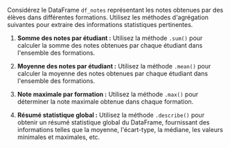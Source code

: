 Considérez le DataFrame `df_notes` représentant les notes obtenues par des élèves dans différentes formations. Utilisez les méthodes d'agrégation suivantes pour extraire des informations statistiques pertinentes.

1. **Somme des notes par étudiant :**
   Utilisez la méthode `.sum()` pour calculer la somme des notes obtenues par chaque étudiant dans l'ensemble des formations.

2. **Moyenne des notes par étudiant :**
   Utilisez la méthode `.mean()` pour calculer la moyenne des notes obtenues par chaque étudiant dans l'ensemble des formations.

3. **Note maximale par formation :**
   Utilisez la méthode `.max()` pour déterminer la note maximale obtenue dans chaque formation.

4. **Résumé statistique global :**
   Utilisez la méthode `.describe()` pour obtenir un résumé statistique global du DataFrame, fournissant des informations telles que la moyenne, l'écart-type, la médiane, les valeurs minimales et maximales, etc.